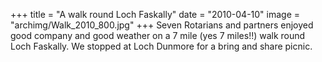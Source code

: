+++
title = "A walk round Loch Faskally"
date = "2010-04-10"
image = "archimg/Walk_2010_800.jpg"
+++
Seven Rotarians and partners enjoyed good company and good weather on a 7 mile (yes 7 miles!!) walk round Loch Faskally. We stopped at Loch Dunmore for a bring and share picnic.